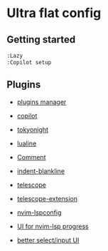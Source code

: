 # Ultra flat config

## Getting started

```bash
:Lazy
:Copilot setup
```

## Plugins

- [plugins manager](https://github.com/folke/lazy.nvim)
- [copilot](https://github.com/github/copilot.vim)

- [tokyonight](https://github.com/folke/tokyonight.nvim)
- [lualine](https://github.com/nvim-lualine/lualine.nvim)

- [Comment](https://github.com/numToStr/Comment.nvim)
- [indent-blankline](https://github.com/lukas-reineke/indent-blankline.nvim)

- [telescope](https://github.com/nvim-telescope/telescope.nvim)
- [telescope-extension](https://github.com/nvim-telescope/telescope-fzf-native.nvim)

- [nvim-lspconfig](https://github.com/neovim/nvim-lspconfig)
- [UI for nvim-lsp progress](https://github.com/j-hui/fidget.nvim)
- [better select/input UI](https://github.com/stevearc/dressing.nvim)

